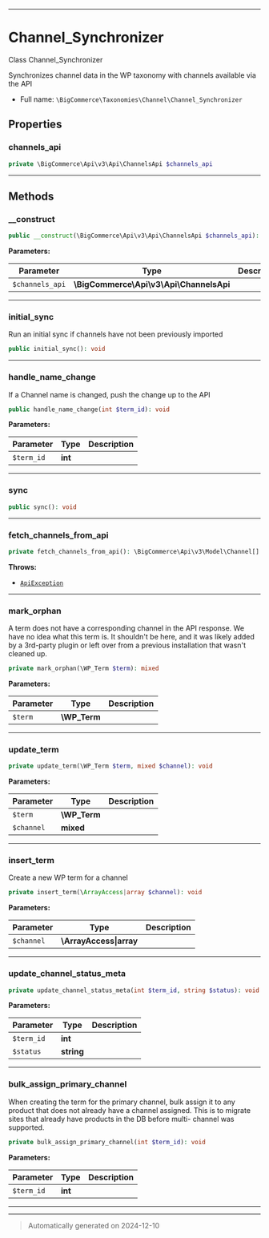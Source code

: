 ***

# Channel_Synchronizer

Class Channel_Synchronizer

Synchronizes channel data in the WP taxonomy with
channels available via the API

* Full name: `\BigCommerce\Taxonomies\Channel\Channel_Synchronizer`



## Properties


### channels_api



```php
private \BigCommerce\Api\v3\Api\ChannelsApi $channels_api
```






***

## Methods


### __construct



```php
public __construct(\BigCommerce\Api\v3\Api\ChannelsApi $channels_api): mixed
```








**Parameters:**

| Parameter | Type | Description |
|-----------|------|-------------|
| `$channels_api` | **\BigCommerce\Api\v3\Api\ChannelsApi** |  |





***

### initial_sync

Run an initial sync if channels have not been previously imported

```php
public initial_sync(): void
```












***

### handle_name_change

If a Channel name is changed, push the change up to the API

```php
public handle_name_change(int $term_id): void
```








**Parameters:**

| Parameter | Type | Description |
|-----------|------|-------------|
| `$term_id` | **int** |  |





***

### sync



```php
public sync(): void
```












***

### fetch_channels_from_api



```php
private fetch_channels_from_api(): \BigCommerce\Api\v3\Model\Channel[]
```











**Throws:**

- [`ApiException`](../../Api/v3/ApiException.md)



***

### mark_orphan

A term does not have a corresponding channel in the
API response. We have no idea what this term is. It shouldn't
be here, and it was likely added by a 3rd-party plugin or
left over from a previous installation that wasn't cleaned up.

```php
private mark_orphan(\WP_Term $term): mixed
```








**Parameters:**

| Parameter | Type | Description |
|-----------|------|-------------|
| `$term` | **\WP_Term** |  |





***

### update_term



```php
private update_term(\WP_Term $term, mixed $channel): void
```








**Parameters:**

| Parameter | Type | Description |
|-----------|------|-------------|
| `$term` | **\WP_Term** |  |
| `$channel` | **mixed** |  |





***

### insert_term

Create a new WP term for a channel

```php
private insert_term(\ArrayAccess|array $channel): void
```








**Parameters:**

| Parameter | Type | Description |
|-----------|------|-------------|
| `$channel` | **\ArrayAccess&#124;array** |  |





***

### update_channel_status_meta



```php
private update_channel_status_meta(int $term_id, string $status): void
```








**Parameters:**

| Parameter | Type | Description |
|-----------|------|-------------|
| `$term_id` | **int** |  |
| `$status` | **string** |  |





***

### bulk_assign_primary_channel

When creating the term for the primary channel,
bulk assign it to any product that does not already
have a channel assigned. This is to migrate sites
that already have products in the DB before multi-
channel was supported.

```php
private bulk_assign_primary_channel(int $term_id): void
```








**Parameters:**

| Parameter | Type | Description |
|-----------|------|-------------|
| `$term_id` | **int** |  |





***


***
> Automatically generated on 2024-12-10
